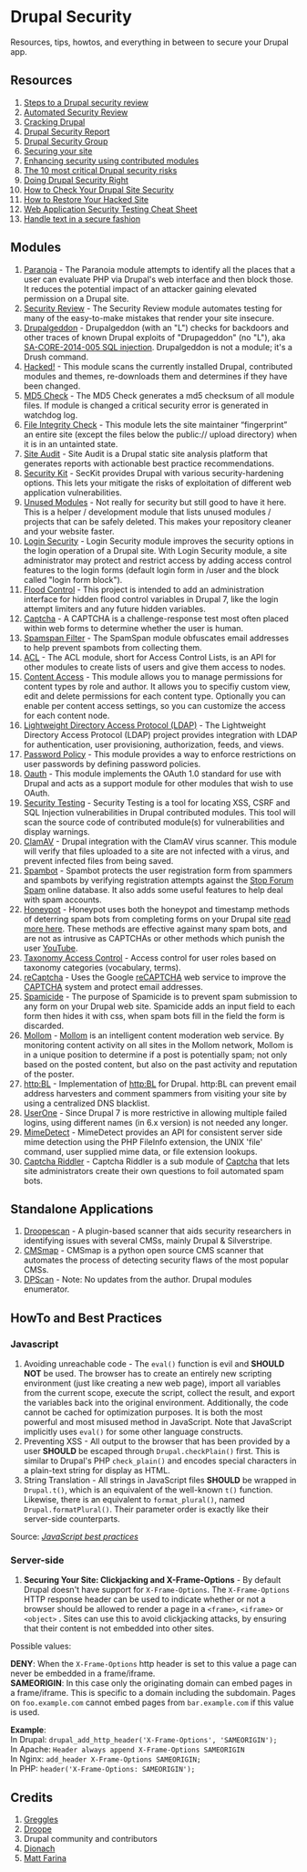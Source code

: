 # Drupal Security
Resources, tips, howtos, and everything in between to secure your Drupal app.

Resources
---------
1. [Steps to a Drupal security review](http://crackingdrupal.com/node/71)
2. [Automated Security Review](http://crackingdrupal.com/node/70)
3. [Cracking Drupal](http://crackingdrupal.com/)
4. [Drupal Security Report](http://drupalsecurityreport.org/)
5. [Drupal Security Group](https://groups.drupal.org/security)
6. [Securing your site](https://www.drupal.org/security/secure-configuration)
7. [Enhancing security using contributed modules](https://www.drupal.org/node/382752)
8. [The 10 most critical Drupal security risks](http://www.cameronandwilding.com/blog/pablo/10-most-critical-drupal-security-risks)
9. [Doing Drupal Security Right](https://www.youtube.com/watch?v=FNCfavtz9vQ)
10. [How to Check Your Drupal Site Security](https://www.ostraining.com/blog/drupal/check-drupal-site-security/)
11. [How to Restore Your Hacked Site](https://modulesunraveled.com/blog/how-restore-your-hacked-site)
12. [Web Application Security Testing Cheat Sheet](https://www.owasp.org/index.php/Web_Application_Security_Testing_Cheat_Sheet)
13. [Handle text in a secure fashion](https://www.drupal.org/node/28984)

Modules
-------
1. [Paranoia](https://www.drupal.org/project/paranoia) - The Paranoia module attempts to identify all the places that a user can evaluate PHP via Drupal's web interface and then block those. It reduces the potential impact of an attacker gaining elevated permission on a Drupal site.
2. [Security Review](https://www.drupal.org/project/security_review) - The Security Review module automates testing for many of the easy-to-make mistakes that render your site insecure.
3. [Drupalgeddon](https://www.drupal.org/project/drupalgeddon) - Drupalgeddon (with an "L") checks for backdoors and other traces of known Drupal exploits of "Drupageddon" (no "L"), aka [SA-CORE-2014-005 SQL injection](https://www.drupal.org/SA-CORE-2014-005). Drupalgeddon is not a module; it's a Drush command.
4. [Hacked!](https://www.drupal.org/project/hacked) - This module scans the currently installed Drupal, contributed modules and themes, re-downloads them and determines if they have been changed.
5. [MD5 Check](https://www.drupal.org/project/md5check) - The MD5 Check generates a md5 checksum of all module files. If module is changed a critical security error is generated in watchdog log.
6. [File Integrity Check](https://www.drupal.org/project/file_integrity) - This module lets the site maintainer “fingerprint” an entire site (except the files below the public:// upload directory) when it is in an untainted state.
7. [Site Audit](https://www.drupal.org/project/site_audit) - Site Audit is a Drupal static site analysis platform that generates reports with actionable best practice recommendations.
8. [Security Kit](https://www.drupal.org/project/seckit) - SecKit provides Drupal with various security-hardening options. This lets your mitigate the risks of exploitation of different web application vulnerabilities.
9. [Unused Modules](https://www.drupal.org/project/unused_modules) - Not really for security but still good to have it here. This is a helper / development module that lists unused modules / projects that can be safely deleted. This makes your repository cleaner and your website faster.
10. [Login Security](https://www.drupal.org/project/login_security) - Login Security module improves the security options in the login operation of a Drupal site. With Login Security module, a site administrator may protect and restrict access by adding access control features to the login forms (default login form in /user and the block called "login form block").
11. [Flood Control](https://www.drupal.org/project/flood_control) - This project is intended to add an administration interface for hidden flood control variables in Drupal 7, like the login attempt limiters and any future hidden variables.
12. [Captcha](https://www.drupal.org/project/captcha) - A CAPTCHA is a challenge-response test most often placed within web forms to determine whether the user is human.
13. [Spamspan Filter](https://www.drupal.org/project/spamspan) - The SpamSpan module obfuscates email addresses to help prevent spambots from collecting them.
14. [ACL](https://www.drupal.org/project/acl) - The ACL module, short for Access Control Lists, is an API for other modules to create lists of users and give them access to nodes.
15. [Content Access](https://www.drupal.org/project/content_access) - This module allows you to manage permissions for content types by role and author. It allows you to specifiy custom view, edit and delete permissions for each content type. Optionally you can enable per content access settings, so you can customize the access for each content node.
16. [Lightweight Directory Access Protocol (LDAP)](https://www.drupal.org/project/ldap) - The Lightweight Directory Access Protocol (LDAP) project provides integration with LDAP for authentication, user provisioning, authorization, feeds, and views.
17. [Password Policy](https://www.drupal.org/project/password_policy) - This module provides a way to enforce restrictions on user passwords by defining password policies.
18. [Oauth](https://www.drupal.org/project/oauth) - This module implements the OAuth 1.0 standard for use with Drupal and acts as a support module for other modules that wish to use OAuth.
19. [Security Testing](https://www.drupal.org/project/securitytesting) - Security Testing is a tool for locating XSS, CSRF and SQL Injection vulnerabilities in Drupal contributed modules. This tool will scan the source code of contributed module(s) for vulnerabilities and display warnings.
20. [ClamAV](https://www.drupal.org/project/clamav) - Drupal integration with the ClamAV virus scanner. This module will verify that files uploaded to a site are not infected with a virus, and prevent infected files from being saved.
21. [Spambot](https://www.drupal.org/project/spambot) - Spambot protects the user registration form from spammers and spambots by verifying registration attempts against the [Stop Forum Spam](http://www.stopforumspam.com/) online database. It also adds some useful features to help deal with spam accounts.
22. [Honeypot](https://www.drupal.org/project/honeypot) - Honeypot uses both the honeypot and timestamp methods of deterring spam bots from completing forms on your Drupal site [read more here](http://www.midwesternmac.com/blogs/jeff-geerling/introducing-honeypot-form-spam). These methods are effective against many spam bots, and are not as intrusive as CAPTCHAs or other methods which punish the user [YouTube](http://www.youtube.com/watch?v=FPOezLL398U).
23. [Taxonomy Access Control](https://www.drupal.org/project/taxonomy_access) - Access control for user roles based on taxonomy categories (vocabulary, terms).
24. [reCaptcha](https://www.drupal.org/project/recaptcha) - Uses the Google [reCAPTCHA](https://www.google.com/recaptcha) web service to improve the [CAPTCHA](https://www.drupal.org/project/captcha) system and protect email addresses.
25. [Spamicide](https://www.drupal.org/project/spamicide) - The purpose of Spamicide is to prevent spam submission to any form on your Drupal web site. Spamicide adds an input field to each form then hides it with css, when spam bots fill in the field the form is discarded.
26. [Mollom](https://www.drupal.org/project/mollom) - [Mollom](http://mollom.com/) is an intelligent content moderation web service. By monitoring content activity on all sites in the Mollom network, Mollom is in a unique position to determine if a post is potentially spam; not only based on the posted content, but also on the past activity and reputation of the poster.
27. [http:BL](https://www.drupal.org/project/httpbl) - Implementation of [http:BL](http://www.projecthoneypot.org/httpbl.php) for Drupal. http:BL can prevent email address harvesters and comment spammers from visiting your site by using a centralized DNS blacklist.
28. [UserOne](https://www.drupal.org/project/userone) - Since Drupal 7 is more restrictive in allowing multiple failed logins, using different names (in 6.x version) is not needed any longer.
29. [MimeDetect](https://www.drupal.org/project/mimedetect) - MimeDetect provides an API for consistent server side mime detection using the PHP FileInfo extension, the UNIX 'file' command, user supplied mime data, or file extension lookups.
30. [Captcha Riddler](https://www.drupal.org/project/riddler) - Captcha Riddler is a sub module of [Captcha](http://drupal.org/project/captcha) that lets site administrators create their own questions to foil automated spam bots.

Standalone Applications
-----------------------
1. [Droopescan](https://github.com/droope/droopescan) - A plugin-based scanner that aids security researchers in identifying issues with several CMSs, mainly Drupal & Silverstripe.
2. [CMSmap](https://github.com/dionach/CMSmap) - CMSmap is a python open source CMS scanner that automates the process of detecting security flaws of the most popular CMSs.
3. [DPScan](https://github.com/maxousc59/Blue-Sky-Information-Security) - Note: No updates from the author. Drupal modules enumerator.

HowTo and Best Practices
------------------------
### Javascript
1. Avoiding unreachable code - The `eval()` function is evil and **SHOULD NOT** be used. The browser has to create an entirely new scripting environment (just like creating a new web page), import all variables from the current scope, execute the script, collect the result, and export the variables back into the original environment. Additionally, the code cannot be cached for optimization purposes. It is both the most powerful and most misused method in JavaScript. Note that JavaScript implicitly uses `eval()` for some other language constructs.
2. Preventing XSS - All output to the browser that has been provided by a user **SHOULD** be escaped through `Drupal.checkPlain()` first. This is similar to Drupal's PHP `check_plain()` and encodes special characters in a plain-text string for display as HTML.
3. String Translation - All strings in JavaScript files **SHOULD** be wrapped in `Drupal.t()`, which is an equivalent of the well-known `t()` function. Likewise, there is an equivalent to `format_plural()`, named `Drupal.formatPlural()`. Their parameter order is exactly like their server-side counterparts.

Source: *[JavaScript best practices](https://www.drupal.org/node/2297057)*

### Server-side
1. **Securing Your Site: Clickjacking and X-Frame-Options** - By default Drupal doesn't have support
   for `X-Frame-Options`. The `X-Frame-Options` HTTP response header can be used to indicate whether or not a browser should be allowed to render a page in a `<frame>`, `<iframe>` or `<object>` .
   Sites can use this to avoid clickjacking attacks, by ensuring that their content is not embedded into other sites.

  Possible values:

  **DENY**: When the `X-Frame-Options` http header is set to this value a page can never be
            embedded in a frame/iframe.<br>
  **SAMEORIGIN**: In this case only the originating domain can embed pages in a frame/iframe.
            This is specific to a domain including the subdomain. Pages on `foo.example.com` cannot
            embed pages from `bar.example.com` if this value is used.

  **Example**:<br>
  In Drupal: `drupal_add_http_header('X-Frame-Options', 'SAMEORIGIN');`<br>
  In Apache: `Header always append X-Frame-Options SAMEORIGIN`<br>
  In Nginx: `add_header X-Frame-Options SAMEORIGIN;`<br>
  In PHP: `header('X-Frame-Options: SAMEORIGIN');`

Credits
-------
1. [Greggles](https://www.drupal.org/u/greggles)
2. [Droope](https://github.com/droope)
3. Drupal community and contributors
4. [Dionach](https://www.dionach.com)
5. [Matt Farina](http://mattfarina.com/)

